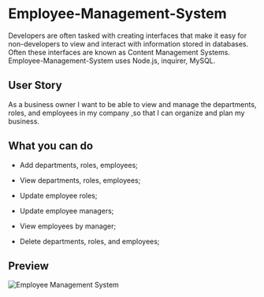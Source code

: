 # Employee-Management-System

Developers are often tasked with creating interfaces that make it easy for non-developers to view and interact with information stored in databases. Often these interfaces are known as Content Management Systems. 
Employee-Management-System uses Node.js, inquirer, MySQL.

## User Story 

As a business owner I want to be able to view and manage the departments, roles, and employees in my company ,so that I can organize and plan my business.

## What you can do

- Add departments, roles, employees;

- View departments, roles, employees;

- Update employee roles;

- Update employee managers;

- View employees by manager;

- Delete departments, roles, and employees;

## Preview 

![Employee Management System](https://user-images.githubusercontent.com/48987979/73276538-c31a9380-41e0-11ea-8eda-51f6114c9121.gif)

